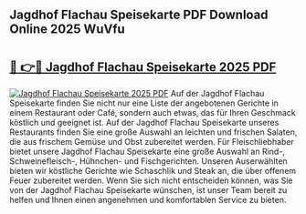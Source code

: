 ## Jagdhof Flachau Speisekarte PDF Download Online 2025 WuVfu

# <h2><a href="http://gc7dzb.nevu.top/?p=Jagdhof+Flachau+Speisekarte">🔗 👉🔴 Jagdhof Flachau Speisekarte 2025 PDF</a></h2>

[![Jagdhof Flachau Speisekarte 2025 PDF](https://i.imgur.com/dBaPXMq.png)](http://gc7dzb.nevu.top/?p=Jagdhof+Flachau+Speisekarte)
Auf der Jagdhof Flachau Speisekarte finden Sie nicht nur eine Liste der angebotenen Gerichte in einem Restaurant oder Café, sondern auch etwas, das für Ihren Geschmack köstlich und geeignet ist. Auf der Jagdhof Flachau Speisekarte unseres Restaurants finden Sie eine große Auswahl an leichten und frischen Salaten, die aus frischem Gemüse und Obst zubereitet werden. Für Fleischliebhaber bietet unsere Jagdhof Flachau Speisekarte eine große Auswahl an Rind-, Schweinefleisch-, Hühnchen- und Fischgerichten. Unseren Auserwählten bieten wir köstliche Gerichte wie Schaschlik und Steak an, die über offenem Feuer zubereitet werden. Wenn Sie sich nicht entscheiden können, was Sie von der Jagdhof Flachau Speisekarte wünschen, ist unser Team bereit zu helfen und Ihnen einen angenehmen und komfortablen Service zu bieten.
